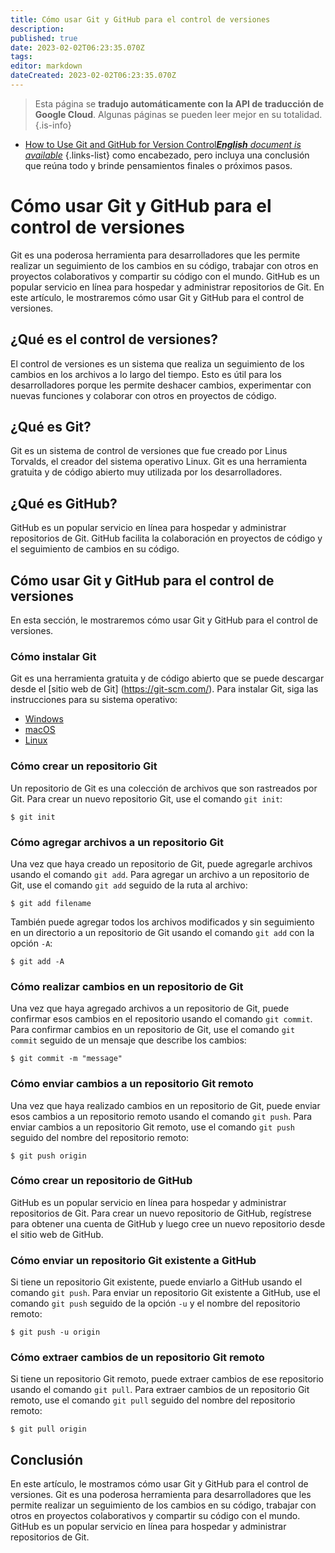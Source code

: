 ```yaml
---
title: Cómo usar Git y GitHub para el control de versiones
description: 
published: true
date: 2023-02-02T06:23:35.070Z
tags: 
editor: markdown
dateCreated: 2023-02-02T06:23:35.070Z
---
```


> Esta página se **tradujo automáticamente con la API de traducción de Google Cloud**.
Algunas páginas se pueden leer mejor en su totalidad.{.is-info}



- [How to Use Git and GitHub for Version Control***English** document is available*](/en/Knowledge-base/Common/how-to-use-git-and-github-for-version-control)
{.links-list}
 como encabezado, pero incluya una conclusión que reúna todo y brinde pensamientos finales o próximos pasos.


# Cómo usar Git y GitHub para el control de versiones

Git es una poderosa herramienta para desarrolladores que les permite realizar un seguimiento de los cambios en su código, trabajar con otros en proyectos colaborativos y compartir su código con el mundo. GitHub es un popular servicio en línea para hospedar y administrar repositorios de Git. En este artículo, le mostraremos cómo usar Git y GitHub para el control de versiones.

## ¿Qué es el control de versiones?

El control de versiones es un sistema que realiza un seguimiento de los cambios en los archivos a lo largo del tiempo. Esto es útil para los desarrolladores porque les permite deshacer cambios, experimentar con nuevas funciones y colaborar con otros en proyectos de código.

## ¿Qué es Git?

Git es un sistema de control de versiones que fue creado por Linus Torvalds, el creador del sistema operativo Linux. Git es una herramienta gratuita y de código abierto muy utilizada por los desarrolladores.

## ¿Qué es GitHub?

GitHub es un popular servicio en línea para hospedar y administrar repositorios de Git. GitHub facilita la colaboración en proyectos de código y el seguimiento de cambios en su código.

## Cómo usar Git y GitHub para el control de versiones

En esta sección, le mostraremos cómo usar Git y GitHub para el control de versiones.

### Cómo instalar Git

Git es una herramienta gratuita y de código abierto que se puede descargar desde el [sitio web de Git] (https://git-scm.com/). Para instalar Git, siga las instrucciones para su sistema operativo:

- [Windows](https://git-scm.com/downloads/windows)
- [macOS](https://git-scm.com/downloads/mac)
- [Linux](https://git-scm.com/downloads/linux)

### Cómo crear un repositorio Git

Un repositorio de Git es una colección de archivos que son rastreados por Git. Para crear un nuevo repositorio Git, use el comando `git init`:

```
$ git init
```

### Cómo agregar archivos a un repositorio Git

Una vez que haya creado un repositorio de Git, puede agregarle archivos usando el comando `git add`. Para agregar un archivo a un repositorio de Git, use el comando `git add` seguido de la ruta al archivo:

```
$ git add filename
```

También puede agregar todos los archivos modificados y sin seguimiento en un directorio a un repositorio de Git usando el comando `git add` con la opción `-A`:

```
$ git add -A
```

### Cómo realizar cambios en un repositorio de Git

Una vez que haya agregado archivos a un repositorio de Git, puede confirmar esos cambios en el repositorio usando el comando `git commit`. Para confirmar cambios en un repositorio de Git, use el comando `git commit` seguido de un mensaje que describe los cambios:

```
$ git commit -m "message"
```

### Cómo enviar cambios a un repositorio Git remoto

Una vez que haya realizado cambios en un repositorio de Git, puede enviar esos cambios a un repositorio remoto usando el comando `git push`. Para enviar cambios a un repositorio Git remoto, use el comando `git push` seguido del nombre del repositorio remoto:

```
$ git push origin
```

### Cómo crear un repositorio de GitHub

GitHub es un popular servicio en línea para hospedar y administrar repositorios de Git. Para crear un nuevo repositorio de GitHub, regístrese para obtener una cuenta de GitHub y luego cree un nuevo repositorio desde el sitio web de GitHub.

### Cómo enviar un repositorio Git existente a GitHub

Si tiene un repositorio Git existente, puede enviarlo a GitHub usando el comando `git push`. Para enviar un repositorio Git existente a GitHub, use el comando `git push` seguido de la opción `-u` y el nombre del repositorio remoto:

```
$ git push -u origin
```

### Cómo extraer cambios de un repositorio Git remoto

Si tiene un repositorio Git remoto, puede extraer cambios de ese repositorio usando el comando `git pull`. Para extraer cambios de un repositorio Git remoto, use el comando `git pull` seguido del nombre del repositorio remoto:

```
$ git pull origin
```

## Conclusión

En este artículo, le mostramos cómo usar Git y GitHub para el control de versiones. Git es una poderosa herramienta para desarrolladores que les permite realizar un seguimiento de los cambios en su código, trabajar con otros en proyectos colaborativos y compartir su código con el mundo. GitHub es un popular servicio en línea para hospedar y administrar repositorios de Git.